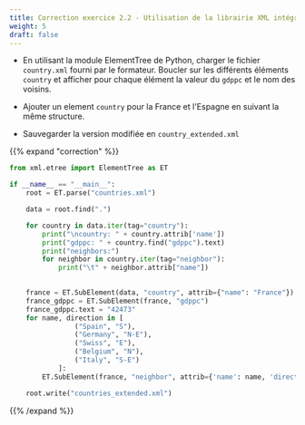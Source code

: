```yaml
---
title: Correction exercice 2.2 - Utilisation de la librairie XML intégrée `ElementTree`
weight: 5
draft: false
---
```


- En utilisant la module ElementTree de Python, charger le fichier `country.xml` fourni par le formateur. Boucler sur les différents éléments `country` et afficher pour chaque élément la valeur du `gdppc` et le nom des voisins.

- Ajouter un element `country` pour la France et l'Espagne en suivant la même structure.

- Sauvegarder la version modifiée en `country_extended.xml`

{{% expand "correction" %}}
```python
from xml.etree import ElementTree as ET

if __name__ == "__main__":
    root = ET.parse("countries.xml")

    data = root.find(".")

    for country in data.iter(tag="country"):
        print("\ncountry: " + country.attrib['name'])
        print("gdppc: " + country.find("gdppc").text)
        print("neighbors:")
        for neighbor in country.iter(tag="neighbor"):
            print("\t" + neighbor.attrib["name"])

    
    france = ET.SubElement(data, "country", attrib={"name": "France"})
    france_gdppc = ET.SubElement(france, "gdppc")
    france_gdppc.text = "42473"
    for name, direction in [
                ("Spain", "S"),
                ("Germany", "N-E"),
                ("Swiss", "E"),
                ("Belgium", "N"),
                ("Italy", "S-E")
            ]:
        ET.SubElement(france, "neighbor", attrib={'name': name, 'direction': direction})

    root.write("countries_extended.xml")
```
{{% /expand %}}